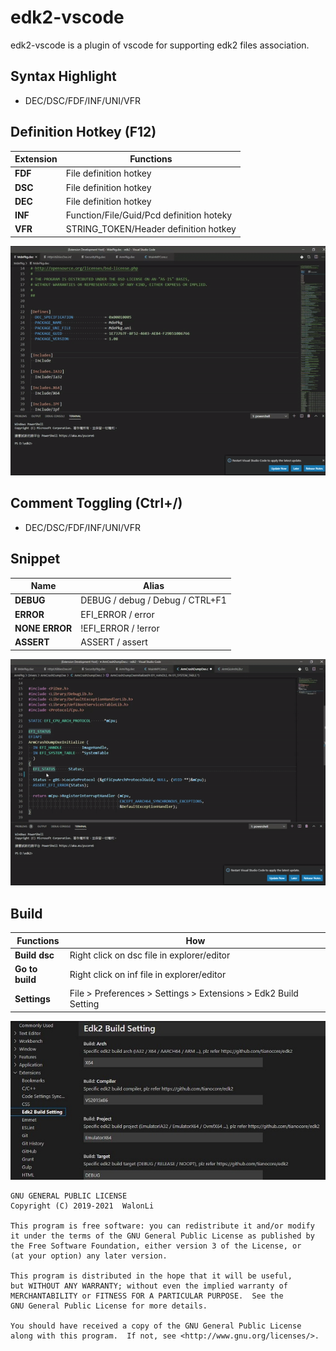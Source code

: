 # edk2-vscode
edk2-vscode is a plugin of vscode for supporting edk2 files association.

## Syntax Highlight
* DEC/DSC/FDF/INF/UNI/VFR

## Definition Hotkey (F12)
Extension       |Functions
----------------|-------
**FDF**         |File definition hotkey
**DSC**         |File definition hotkey
**DEC**         |File definition hotkey
**INF**         |Function/File/Guid/Pcd definition hoteky
**VFR**         |STRING_TOKEN/Header definition hotkey

![](demo/destination.gif)

## Comment Toggling (Ctrl+/)
* DEC/DSC/FDF/INF/UNI/VFR

## Snippet
Name            |Alias
----------------|-------
**DEBUG**       |DEBUG / debug / Debug / CTRL+F1
**ERROR**       |EFI_ERROR / error
**NONE ERROR**  |!EFI_ERROR / !error
**ASSERT**      |ASSERT / assert

![](demo/snippet.gif)

## Build
Functions       |How
----------------|-------
**Build dsc**   |Right click on dsc file in explorer/editor
**Go to build** |Right click on inf file in explorer/editor
**Settings**    |File > Preferences > Settings > Extensions > Edk2 Build Setting

![](demo/build_setting.jpg)

```
GNU GENERAL PUBLIC LICENSE
Copyright (C) 2019-2021  WalonLi

This program is free software: you can redistribute it and/or modify
it under the terms of the GNU General Public License as published by
the Free Software Foundation, either version 3 of the License, or
(at your option) any later version.

This program is distributed in the hope that it will be useful,
but WITHOUT ANY WARRANTY; without even the implied warranty of
MERCHANTABILITY or FITNESS FOR A PARTICULAR PURPOSE.  See the
GNU General Public License for more details.

You should have received a copy of the GNU General Public License
along with this program.  If not, see <http://www.gnu.org/licenses/>.
```
